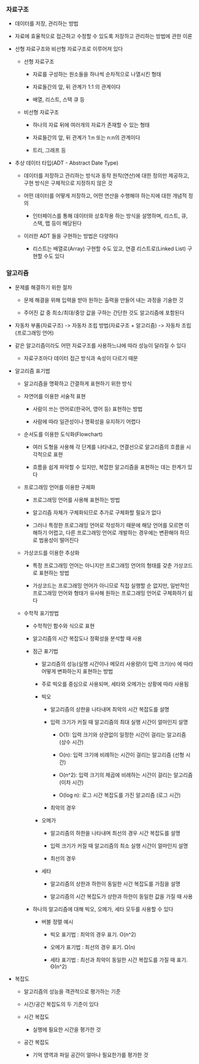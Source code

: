 ### 자료구조

* 데이터를 저장, 관리하는 방법

* 자료에 효율적으로 접근하고 수정할 수 있도록 저장하고 관리하는 방법에 관한 이론

* 선형 자료구조와 비선형 자료구조로 이루어져 있다

    - 선형 자료구조

        - 자료를 구성하는 원소들을 하나씩 순차적으로 나열시킨 형태

        - 자료들간의 앞, 뒤 관계가 1:1 의 관계이다

        - 배열, 리스트, 스택 큐 등

    - 비선형 자료구조

        - 하나의 자료 뒤에 여러개의 자료가 존재할 수 있는 형태

        - 자료들간의 앞, 뒤 관계가 1:n 또는 n:n의 관계이다

        - 트리, 그래프 등
     
* 추상 데이터 타입(ADT - Abstract Date Type)

    - 데이터를 저장하고 관리하는 방식과 동작 원칙(연산)에 대한 정의만 제공하고, 구현 방식은 구체적으로 지정하지 않은 것

    - 어떤 데이터를 어떻게 저장하고, 어떤 연산을 수행해야 하는지에 대한 개념적 정의

        - 인터페이스를 통해 데이터와 상호작용 하는 방식을 설명하며, 리스트, 큐, 스택, 맵 등이 해당된다

    - 이러한 ADT 들을 구현하는 방법은 다양하다

        - 리스트는 배열로(Array) 구현할 수도 있고, 연결 리스트로(Linked List) 구현할 수도 있다

### 알고리즘

* 문제를 해결하기 위한 절차

    - 문제 해결을 위해 입력을 받아 원하는 출력을 만들어 내는 과정을 기술한 것

    - 주어진 값 중 최소/최대/중앙 값을 구하는 간단한 것도 알고리즘에 포함된다 

* 자동차 부품(자료구조) -> 자동차 조립 방법(자료구조 + 알고리즘) -> 자동차 조립(프로그래밍 언어)

* 같은 알고리즘이라도 어떤 자료구조를 사용하느냐에 따라 성능이 달라질 수 있다

    - 자료구조마다 데이터 접근 방식과 속성이 다르기 때문

* 알고리즘 표기법

    - 알고리즘을 명확하고 간결하게 표현하기 위한 방식

    - 자연어를 이용한 서술적 표현

        - 사람이 쓰는 언어로(한국어, 영어 등) 표현하는 방법

        - 사람에 따라 일관성이나 명확성을 유지하기 어렵다

    - 순서도를 이용한 도식화(Flowchart)

        - 여러 도형을 사용해 각 단계를 나타내고, 연결선으로 알고리즘의 흐름을 시각적으로 표현

        - 흐름을 쉽게 파악할 수 있지만, 복잡한 알고리즘을 표현하는 데는 한계가 있다

    - 프로그래밍 언어를 이용한 구체화

        - 프로그래밍 언어를 사용해 표현하는 방법

        - 알고리즘 자체가 구체화되므로 추가로 구체화할 필요가 없다

        - 그러나 특정한 프로그래밍 언어로 작성하기 때문에 해당 언어를 모르면 이해하기 어렵고, 다른 프로그래밍 언어로 개발하는 경우에는 변환해야 하므로 범용성이 떨어진다

    - 가상코드를 이용한 추상화

        - 특정 프로그래밍 언어는 아니지만 프로그래밍 언어의 형태를 갖춘 가상코드로 표현하는 방법

        - 가상코드는 프로그래밍 언어가 아니므로 직접 실행할 순 없지만, 일반적인 프로그래밍 언어와 형태가 유사해 원하는 프로그래밍 언어로 구체화하기 쉽다

    - 수학적 표기방법

        - 수학적인 함수와 식으로 표현

        - 알고리즘의 시간 복잡도나 정확성을 분석할 때 사용

        - 점근 표기법
        
            - 알고리즘의 성능(실행 시간이나 메모리 사용량)이 입력 크기(n) 에 따라 어떻게 변화하는지 표현하는 방법
        
            - 주로 빅오를 중심으로 사용되며, 세타와 오메가는 상황에 따라 사용됨
        
            - 빅오 
            
                - 알고리즘의 상한을 나타내며 최악의 시간 복잡도를 설명
        
                - 입력 크기가 커질 때 알고리즘의 최대 실행 시간이 얼마인지 설명
             
                    - O(1): 입력 크기와 상관없이 일정한 시간이 걸리는 알고리즘 (상수 시간)
                  
                    - O(n): 입력 크기에 비례하는 시간이 걸리는 알고리즘 (선형 시간)
                    
                    - O(n^2): 입력 크기의 제곱에 비례하는 시간이 걸리는 알고리즘 (이차 시간)
                    
                    - O(log n): 로그 시간 복잡도를 가진 알고리즘 (로그 시간)
                 
                 - 최악의 경우 
        
            - 오메가
            
                - 알고리즘의 하한을 나타내며 최선의 경우 시간 복잡도를 설명
        
                - 입력 크기가 커질 때 알고리즘의 최소 실행 시간이 얼마인지 설명
        
                - 최선의 경우
        
            - 세타
            
                - 알고리즘의 상한과 하한이 동일한 시간 복잡도를 가짐을 설명
        
                - 알고리즘의 시간 복잡도가 상한과 하한이 동일한 값을 가질 때 사용
        
        
        - 하나의 알고리즘에 대해 빅오, 오메가, 세타 모두를 사용할 수 있다
        
            - 버블 정렬 예시
        
                - 빅오 표기법 : 최악의 경우 표기. O(n^2)
        
                - 오메가 표기법 : 최선의 경우 표기. Ω(n)
        
                - 세타 표기법 : 최선과 최악이 동일한 시간 복잡도를 가질 때 표기. Θ(n^2)

* 복잡도

    - 알고리즘의 성능을 객관적으로 평가하는 기준

    - 시간/공간 복잡도의 두 기준이 있다

    - 시간 복잡도

        - 실행에 필요한 시간을 평가한 것

    - 공간 복잡도

        - 기억 영역과 파일 공간이 얼마나 필요한가를 평가한 것
